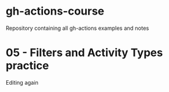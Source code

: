 # gh-actions-course
  Repository containing all gh-actions examples and notes

# 05 - Filters and Activity Types practice
Editing again
